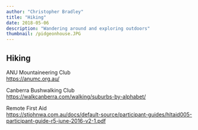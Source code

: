 ```yaml
---
author: "Christopher Bradley"
title: "Hiking"
date: 2018-05-06
description: "Wandering around and exploring outdoors"
thumbnail: /pidgeonhouse.JPG
---
```


## Hiking

ANU Mountaineering Club  
https://anumc.org.au/

Canberra Bushwalking Club  
https://walkcanberra.com/walking/suburbs-by-alphabet/

Remote First Aid  
https://stjohnwa.com.au/docs/default-source/participant-guides/hltaid005-participant-guide-r5-june-2016-v2-1.pdf
